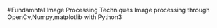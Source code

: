 #Fundamntal Image Processing Techniques
Image processing through OpenCv,Numpy,matplotlib with Python3
